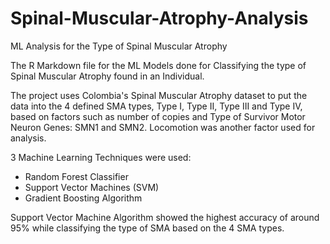 # Spinal-Muscular-Atrophy-Analysis
ML Analysis for the Type of Spinal Muscular Atrophy


The R Markdown file for the ML Models done for Classifying the type of Spinal Muscular Atrophy found in an Individual. 

The project uses Colombia's Spinal Muscular Atrophy dataset to put the data into the 4 defined SMA types, Type I, Type II, Type III and Type IV, based on factors such as number of copies and Type of Survivor Motor Neuron Genes: SMN1 and SMN2. Locomotion was another factor used for analysis.

3 Machine Learning Techniques were used:
- Random Forest Classifier
- Support Vector Machines (SVM)
- Gradient Boosting Algorithm 

Support Vector Machine Algorithm showed the highest accuracy of around 95% while classifying the type of SMA based on the 4 SMA types.
